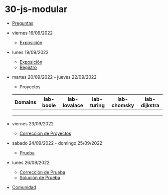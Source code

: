 # 30-js-modular

- [Preguntas](https://escuela.it/master-programacion-diseno-software)
- viernes 16/09/2022
  - [Exposición](https://escuela.it/master-programacion-diseno-software)
- lunes 19/09/2022
  - [Exposición](https://escuela.it/master-programacion-diseno-software)
  - [Registro](https://forms.gle/tAdSMMnaWSKg5HeD9)
- martes 20/09/2022 - jueves 22/09/2022
  - Proyectos
  
  |Domains|lab-boole|lab-lovalace|lab-turing|lab-chomsky|lab-dijkstra|
  |-------|---------|------------|----------|-----------|--------------|
  |       |         |            |          |           |              |
  |       |         |            |          |           |              |
  |       |         |            |          |           |              |
- viernes 23/09/2022
  - [Corrección de Proyectos](https://escuela.it/master-programacion-diseno-software)
- sabado 24/09/2022 - domingo 25/09/2022
  - [Prueba](https://forms.gle/JwaumuwC5zuaYjRUA)
- lunes 26/09/2022
  - [Corrección de Prueba](https://escuela.it/master-programacion-diseno-software)
  - [Solución de Prueba](https://docs.google.com/spreadsheets/d/1Uwtqa5VdD5wK2X7eLgkS6_th16aPnsW8pa5Ft2TyLPo/edit#gid=0)
- [Comunidad](https://app.slack.com/client/T02S3KYD464/C02TPRTUWBY)